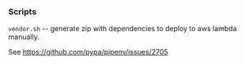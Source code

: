 ### Scripts

`vendor.sh` -- generate zip with dependencies to deploy to aws lambda manually.

See https://github.com/pypa/pipenv/issues/2705

